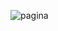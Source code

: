 ![pagina](https://user-images.githubusercontent.com/116903886/210099915-50dbfd1e-9332-4822-892f-99b121ab3a44.png)
